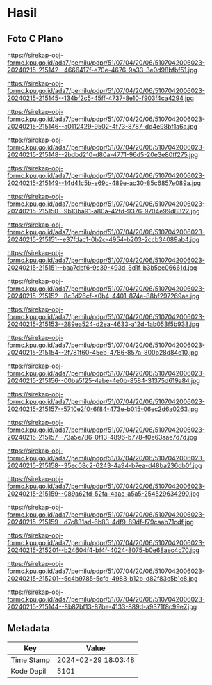 # Hasil

## Foto C Plano

https://sirekap-obj-formc.kpu.go.id/ada7/pemilu/pdpr/51/07/04/20/06/5107042006023-20240215-215142--4666417f-e70e-4676-9a33-3e0d98bfbf51.jpg

https://sirekap-obj-formc.kpu.go.id/ada7/pemilu/pdpr/51/07/04/20/06/5107042006023-20240215-215145--134bf2c5-45ff-4737-8e10-f903f4ca4294.jpg

https://sirekap-obj-formc.kpu.go.id/ada7/pemilu/pdpr/51/07/04/20/06/5107042006023-20240215-215146--a0112429-9502-4f73-8787-dd4e98bf1a6a.jpg

https://sirekap-obj-formc.kpu.go.id/ada7/pemilu/pdpr/51/07/04/20/06/5107042006023-20240215-215148--2bdbd210-d80a-4771-96d5-20e3e80ff275.jpg

https://sirekap-obj-formc.kpu.go.id/ada7/pemilu/pdpr/51/07/04/20/06/5107042006023-20240215-215149--14d41c5b-e69c-489e-ac30-85c6857e089a.jpg

https://sirekap-obj-formc.kpu.go.id/ada7/pemilu/pdpr/51/07/04/20/06/5107042006023-20240215-215150--9b13ba91-a80a-42fd-9376-9704e99d8322.jpg

https://sirekap-obj-formc.kpu.go.id/ada7/pemilu/pdpr/51/07/04/20/06/5107042006023-20240215-215151--e37fdac1-0b2c-4954-b203-2ccb34089ab4.jpg

https://sirekap-obj-formc.kpu.go.id/ada7/pemilu/pdpr/51/07/04/20/06/5107042006023-20240215-215151--baa7dbf6-9c39-493d-8d1f-b3b5ee06661d.jpg

https://sirekap-obj-formc.kpu.go.id/ada7/pemilu/pdpr/51/07/04/20/06/5107042006023-20240215-215152--8c3d26cf-a0b4-4401-874e-88bf297269ae.jpg

https://sirekap-obj-formc.kpu.go.id/ada7/pemilu/pdpr/51/07/04/20/06/5107042006023-20240215-215153--289ea524-d2ea-4633-a12d-1ab053f5b938.jpg

https://sirekap-obj-formc.kpu.go.id/ada7/pemilu/pdpr/51/07/04/20/06/5107042006023-20240215-215154--2f781f60-45eb-4786-857a-800b28d84e10.jpg

https://sirekap-obj-formc.kpu.go.id/ada7/pemilu/pdpr/51/07/04/20/06/5107042006023-20240215-215156--00ba5f25-4abe-4e0b-8584-31375d619a84.jpg

https://sirekap-obj-formc.kpu.go.id/ada7/pemilu/pdpr/51/07/04/20/06/5107042006023-20240215-215157--5710e2f0-6f84-473e-b015-06ec2d6a0263.jpg

https://sirekap-obj-formc.kpu.go.id/ada7/pemilu/pdpr/51/07/04/20/06/5107042006023-20240215-215157--73a5e786-0f13-4896-b778-f0e63aae7d7d.jpg

https://sirekap-obj-formc.kpu.go.id/ada7/pemilu/pdpr/51/07/04/20/06/5107042006023-20240215-215158--35ec08c2-6243-4a94-b7ea-d48ba236db0f.jpg

https://sirekap-obj-formc.kpu.go.id/ada7/pemilu/pdpr/51/07/04/20/06/5107042006023-20240215-215159--089a62fd-52fa-4aac-a5a5-254529634290.jpg

https://sirekap-obj-formc.kpu.go.id/ada7/pemilu/pdpr/51/07/04/20/06/5107042006023-20240215-215159--d7c831ad-6b83-4df9-89df-f79caab71cdf.jpg

https://sirekap-obj-formc.kpu.go.id/ada7/pemilu/pdpr/51/07/04/20/06/5107042006023-20240215-215201--b24604f4-bf4f-4024-8075-b0e68aec4c70.jpg

https://sirekap-obj-formc.kpu.go.id/ada7/pemilu/pdpr/51/07/04/20/06/5107042006023-20240215-215201--5c4b9785-5cfd-4983-b12b-d82f83c5b1c8.jpg

https://sirekap-obj-formc.kpu.go.id/ada7/pemilu/pdpr/51/07/04/20/06/5107042006023-20240215-215144--8b82bf13-87be-4133-889d-a9371f8c99e7.jpg


## Metadata

| Key        | Value               |
| ---------- | ------------------- |
| Time Stamp | 2024-02-29 18:03:48 |
| Kode Dapil | 5101                |



